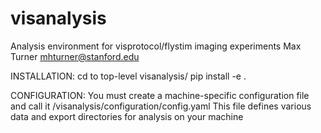 # visanalysis
Analysis environment for visprotocol/flystim imaging experiments
Max Turner
mhturner@stanford.edu

INSTALLATION:
cd to top-level visanalysis/
pip install -e .

CONFIGURATION:
You must create a machine-specific configuration file and call it /visanalysis/configuration/config.yaml
This file defines various data and export directories for analysis on your machine
